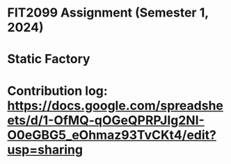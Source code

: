 # FIT2099 Assignment (Semester 1, 2024)
# Static Factory

# Contribution log: https://docs.google.com/spreadsheets/d/1-OfMQ-qOGeQPRPJIg2NI-O0eGBG5_eOhmaz93TvCKt4/edit?usp=sharing